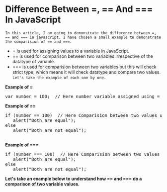 # Difference Between =, == And === In JavaScript

`In this article, I am going to demonstrate the difference between =, == and === in javascript. I have chosen a small example to demonstrate the comparision of == and ===.`

- = is used for assigning values to a variable in JavaScript.
- == is used for comparison between two variables irrespective of the datatype of variable.
- === is used for comparision between two variables but this will check strict type, which means it will check datatype and compare two values.
`Let's take the example of each one by one.`

**Example of =**
<pre>var number = 100;  // Here number variable assigned using =</pre>

**Example of ==**
<pre>
if (number == 100)  // Here Comparision between two values using ==. It will compare irrespective of datatype of variable
   alert("Both are equal");    
else    
   alert("Both are not equal");   
   </pre>

**Example of ===**
<pre>
if (number === 100)  // Here Comparision between two values using ===. It will compare strict check means it will check datatype as well.
   alert("Both are equal");      
else      
   alert("Both are not equal"); 
</pre>

**Let's take an example below to understand how == and === do a comparison of two variable values.**


